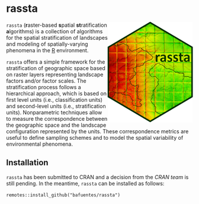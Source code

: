 # rassta
<img align="right" width="230" height="270" src="man/figures/rassta_logo.png">

`rassta` (**r**aster-based **s**patial **st**ratification **a**lgorithms) is a collection of algorithms for the spatial stratification of
landscapes and modeling of spatially-varying phenomena in the [R](https://www.r-project.org) environment.

`rassta` offers a simple framework for the stratification of geographic space based on raster layers representing landscape factors and/or
factor scales. The stratification process follows a hierarchical approach, which is based on first level units (i.e., classification units)
and second-level units (i.e., stratification units). Nonparametric techniques allow to measure the correspondence between the geographic
space and the landscape configuration represented by the units. These correspondence metrics are useful to define sampling schemes and to
model the spatial variability of environmental phenomena.

## Installation

`rassta` has been submitted to CRAN and a decision from the *CRAN team* is still pending. In the meantime, `rassta` can be installed as follows:

```
remotes::install_github("bafuentes/rassta")
```
